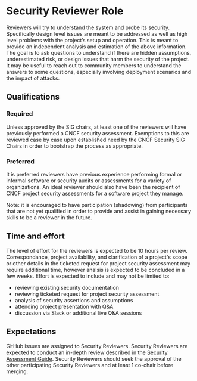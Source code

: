 # Security Reviewer Role

Reviewers will try to understand the system and probe its security.  Specifically design level issues are meant to be addressed as well as high level problems with the project’s setup and operation. This is meant to provide an independent analysis and estimation of the above information.  The goal is to ask questions to understand if there are hidden assumptions, underestimated risk, or design issues that harm the security of the project.  It may be useful to reach out to community members to understand the answers to some questions, especially involving deployment scenarios and the impact of attacks.

## Qualifications

### Required 

Unless approved by the SIG chairs, at least one of the reviewers will have previously performed a CNCF security assessment.  Exemptions to this are reviewed case by case upon established need by the CNCF Security SIG Chairs in order to bootstrap the process as appropriate.

### Preferred

It is preferred reviewers have previous experience performing formal or informal software or security audits or assessments for a variety of organizations.  An ideal reviewer should also have been the recipient of CNCF project security assessments for a software project they manage.  

Note: it is encouraged to have participation (shadowing) from participants that are not yet qualified in order to provide and assist in gaining necessary skills to be a reviewer in the future.

## Time and effort

The level of effort for the reviewers is expected to be 10 hours per review. Correspondance, project availability, and clarification of a project's scope or other details in the ticketed request for project security assessment may require additional time, however analsis is expected to be concluded in a few weeks.  Effort is expected to include and may not be limited to:
* reviewing existing security documentation
* reviewing ticketed request for project security assessment
* analysis of security assertions and assumptions
* attending project presentation with Q&A
* discussion via Slack or additional live Q&A sessions

## Expectations

GitHub issues are assigned to Security Reviewers. Security Reviewers are 
expected to conduct an in-depth review described in the [Security Assessment
Guide](./). Security Reviewers should seek the approval of the other 
participating Security Reviewers and at least 1 co-chair before merging.


